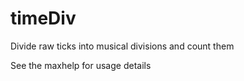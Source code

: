 # timeDiv

Divide raw ticks into musical divisions and count them

See the maxhelp for usage details
